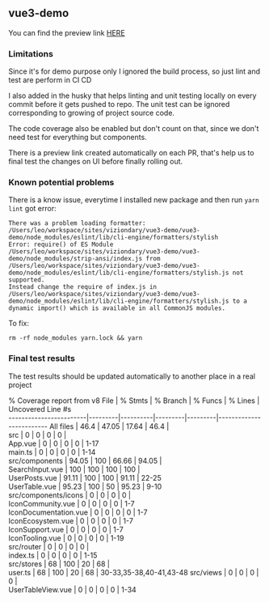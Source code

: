 ## vue3-demo
You can find the preview link [HERE]()

### Limitations
Since it's for demo purpose only I ignored the build process, so just lint and test are perform in CI CD

I also added in the husky that helps linting and unit testing locally on every commit before it gets pushed to repo. The unit test can be ignored corresponding to growing of project source code. 

The code coverage also be enabled but don't count on that, since we don't need test for everything but components. 

There is a preview link created automatically on each PR, that's help us to final test the changes on UI before finally rolling out.

### Known potential problems
There is a know issue, everytime I installed new package and then run `yarn lint` got error: 
```console 
There was a problem loading formatter: /Users/leo/workspace/sites/viziondary/vue3-demo/vue3-demo/node_modules/eslint/lib/cli-engine/formatters/stylish
Error: require() of ES Module /Users/leo/workspace/sites/viziondary/vue3-demo/vue3-demo/node_modules/strip-ansi/index.js from /Users/leo/workspace/sites/viziondary/vue3-demo/vue3-demo/node_modules/eslint/lib/cli-engine/formatters/stylish.js not supported.
Instead change the require of index.js in /Users/leo/workspace/sites/viziondary/vue3-demo/vue3-demo/node_modules/eslint/lib/cli-engine/formatters/stylish.js to a dynamic import() which is available in all CommonJS modules.
```

To fix: 
```
rm -rf node_modules yarn.lock && yarn
```

### Final test results 
The test results should be updated automatically to another place in a real project 

 % Coverage report from v8
File                    | % Stmts | % Branch | % Funcs | % Lines | Uncovered Line #s       
------------------------|---------|----------|---------|---------|-------------------------
All files               |    46.4 |    47.05 |   17.64 |    46.4 |                         
 src                    |       0 |        0 |       0 |       0 |                         
  App.vue               |       0 |        0 |       0 |       0 | 1-17                    
  main.ts               |       0 |        0 |       0 |       0 | 1-14                    
 src/components         |   94.05 |      100 |   66.66 |   94.05 |                         
  SearchInput.vue       |     100 |      100 |     100 |     100 |                         
  UserPosts.vue         |   91.11 |      100 |     100 |   91.11 | 22-25                   
  UserTable.vue         |   95.23 |      100 |      50 |   95.23 | 9-10                    
 src/components/icons   |       0 |        0 |       0 |       0 |                         
  IconCommunity.vue     |       0 |        0 |       0 |       0 | 1-7                     
  IconDocumentation.vue |       0 |        0 |       0 |       0 | 1-7                     
  IconEcosystem.vue     |       0 |        0 |       0 |       0 | 1-7                     
  IconSupport.vue       |       0 |        0 |       0 |       0 | 1-7                     
  IconTooling.vue       |       0 |        0 |       0 |       0 | 1-19                    
 src/router             |       0 |        0 |       0 |       0 |                         
  index.ts              |       0 |        0 |       0 |       0 | 1-15                    
 src/stores             |      68 |      100 |      20 |      68 |                         
  user.ts               |      68 |      100 |      20 |      68 | 30-33,35-38,40-41,43-48 
 src/views              |       0 |        0 |       0 |       0 |                         
  UserTableView.vue     |       0 |        0 |       0 |       0 | 1-34                    

